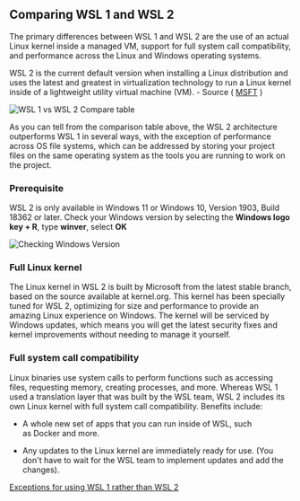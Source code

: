 ## Comparing WSL 1 and WSL 2

The primary differences between WSL 1 and WSL 2 are the use of an actual Linux kernel inside a managed VM, support for full system call compatibility, and performance across the Linux and Windows operating systems. 

WSL 2 is the current default version when installing a Linux distribution and uses the latest and greatest in virtualization technology to run a Linux kernel inside of a lightweight utility virtual machine (VM). - Source ( [MSFT](https://learn.microsoft.com/) )

![WSL 1 vs WSL 2 Compare table](https://i.imgur.com/wYjXmBt.png)

As you can tell from the comparison table above, the WSL 2 architecture outperforms WSL 1 in several ways, with the exception of performance across OS file systems, which can be addressed by storing your project files on the same operating system as the tools you are running to work on the project.

### Prerequisite

WSL 2 is only available in Windows 11 or Windows 10, Version 1903, Build 18362 or later. Check your Windows version by selecting the **Windows logo key + R**, type **winver**, select **OK**

![Checking Windows Version](https://i.imgur.com/CmYbEyL.png)

### Full Linux kernel

The Linux kernel in WSL 2 is built by Microsoft from the latest stable branch, based on the source available at kernel.org. This kernel has been specially tuned for WSL 2, optimizing for size and performance to provide an amazing Linux experience on Windows. The kernel will be serviced by Windows updates, which means you will get the latest security fixes and kernel improvements without needing to manage it yourself.

### Full system call compatibility

Linux binaries use system calls to perform functions such as accessing files, requesting memory, creating processes, and more. Whereas WSL 1 used a translation layer that was built by the WSL team, WSL 2 includes its own Linux kernel with full system call compatibility. Benefits include:

- A whole new set of apps that you can run inside of WSL, such as Docker and more.

- Any updates to the Linux kernel are immediately ready for use. (You don't have to wait for the WSL team to implement updates and add the changes).

[Exceptions for using WSL 1 rather than WSL 2](https://learn.microsoft.com/en-us/windows/wsl/compare-versions#exceptions-for-using-wsl-1-rather-than-wsl-2)
